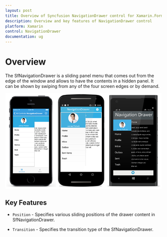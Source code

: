 ```yaml
---
layout: post
title: Overview of Syncfusion NavigationDrawer control for Xamarin.Forms
description: Overview and key features of NavigationDrawer control
platform: Xamarin
control: NavigationDrawer
documentation: ug
---
```


# Overview

The SfNavigationDrawer is a sliding panel menu that comes out from the edge of the window and allows to have the contents in a hidden panel. It can be shown by swiping from any of the four screen edges or by demand.

![](images/Overview.png)

## Key Features

* `Position` - Specifies various sliding positions of the drawer content in SfNavigationDrawer. 

* `Transition` - Specifies the transition type of the SfNavigationDrawer.


